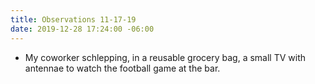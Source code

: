 ```yaml
---
title: Observations 11-17-19
date: 2019-12-28 17:24:00 -06:00
---
```


- My coworker schlepping, in a reusable grocery bag, a small TV with antennae to watch the football game at the bar.
